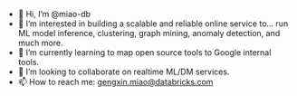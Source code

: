 - 👋 Hi, I’m @miao-db
- 👀 I’m interested in building a scalable and reliable online service to... run ML model inference, clustering, graph mining, anomaly detection, and much more.
- 🌱 I’m currently learning to map open source tools to Google internal tools.
- 💞️ I’m looking to collaborate on realtime ML/DM services. 
- 📫 How to reach me: gengxin.miao@databricks.com

<!---
miao-db/miao-db is a ✨ special ✨ repository because its `README.md` (this file) appears on your GitHub profile.
You can click the Preview link to take a look at your changes.
--->
